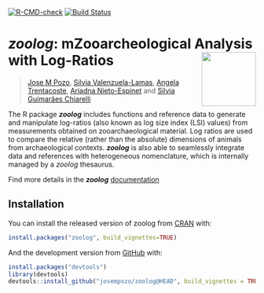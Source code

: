 [![R-CMD-check](https://github.com/josempozo/zoolog/workflows/R-CMD-check/badge.svg)](https://github.com/josempozo/zoolog/actions)
[![Build
Status](https://travis-ci.org/josempozo/zoolog.svg?branch=master)](https://travis-ci.org/josempozo/zoolog)

# ***zoolog***: mZooarcheological Analysis with Log-Ratios <img align="right" width="110" src="https://josempozo.github.io/zoolog/inst/logos/zoologIcon.png"/>
> [Jose M Pozo](mailto:josmpozo@gmail.com), [Silvia Valenzuela-Lamas](mailto:svalenzuela@imf.csic.es), [Angela Trentacoste](angela.trentacoste@arch.ox.ac.uk), [Ariadna
Nieto-Espinet](arinietoespinet@gmail.com) and [Silvia Guimarães Chiarelli](biguimaraes@hotmail.com)


The R package ***zoolog*** includes functions and reference data to
generate and manipulate log-ratios (also known as log size index (LSI)
values) from measurements obtained on zooarchaeological material. Log
ratios are used to compare the relative (rather than the absolute)
dimensions of animals from archaeological contexts. ***zoolog*** is also
able to seamlessly integrate data and references with heterogeneous
nomenclature, which is internally managed by a *zoolog* thesaurus.

Find more details in the ***zoolog***  [documentation](https://josempozo.github.io/zoolog/articles)

## Installation

You can install the released version of zoolog from
[CRAN](https://CRAN.R-project.org) with:

``` r
install.packages("zoolog", build_vignettes=TRUE)
```

And the development version from [GitHub](https://github.com/) with:

``` r
install.packages("devtools")
library(devtools)
devtools::install_github("josempozo/zoolog@HEAD", build_vignettes = TRUE, force = TRUE)
```
